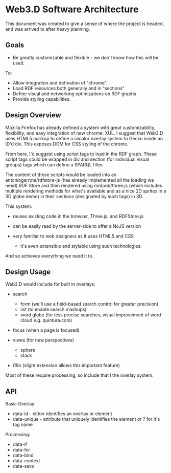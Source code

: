 Web3.D Software Architecture
============================

This document was created to give a sense of where the project is headed, and was arrived to after heavy planning. 

Goals
-----

- Be greatly customizable and flexible - we don't know how this will be used. 

To:

- Allow integration and defination of "chrome".
- Load RDF resources both generally and in "sections"
- Define visual and networking optimizations on RDF graphs
- Provide styling capabilities.


Design Overview
---------------

Mozilla Firefox has already defined a system with great customizability, flexibility, and easy integration of new chrome: XUL. I suggest that Web3.D uses HTML5 markup to define a simalor overlay system to Gecko inside an ID'd div. This exposes DOM for CSS styling of the chrome.

From here, I'd suggest using script tags to load in the RDF graph. These script tags could be wrapped in div and section (for individual visual groups) tags which can define a SPARQL filter. 

The content of these scripts would be loaded into an antoniogarrote/rdfstore-js (has already implemented all the loading we need) RDF Store and then rendered using mrdoob/three.js (which includes multiple rendering methods for what's available and as a nice 2D sprites in a 3D globe demo) in their sections (designated by such tags) in 3D. 

This system:

- reuses existing code in the browser, Three.js, and RDFStore.js
- can be easily read by the server-side to offer a NoJS version
- very familiar to web designers as it uses HTML5 and CSS

	- it's even extensible and stylable using such technologies.

And so achieves everything we need it to. 

Design Usage
------------

Web3.D would include for built in overlays:

- search

  - form (we'll use a field-based search control for greater precision)
  - list (to enable search mashups)
  - word globe (for less precise searches, visual improvement of word cloud e.g. quintura.com)

- focus (when a page is focused)
- views (for new perspectives)

  - sphere
  - stack

- i18n (slight extension allows this important feature)

Most of these require processing, so include that I the overlay system. 

API
---

Basic Overlay:

- data-id - either identifies an overlay or element
- data-unique - attribute that uniquely identifies the element or ? for it's tag name

Processing:

- data-if
- data-for
- data-bind
- data-context
- data-save